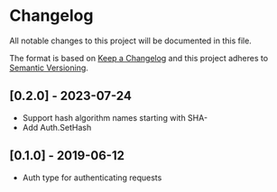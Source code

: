 # Changelog
All notable changes to this project will be documented in this file.

The format is based on [Keep a Changelog](http://keepachangelog.com/en/1.0.0/)
and this project adheres to [Semantic Versioning](http://semver.org/spec/v2.0.0.html).

## [0.2.0] - 2023-07-24

- Support hash algorithm names starting with SHA-
- Add Auth.SetHash

## [0.1.0] - 2019-06-12

- Auth type for authenticating requests
